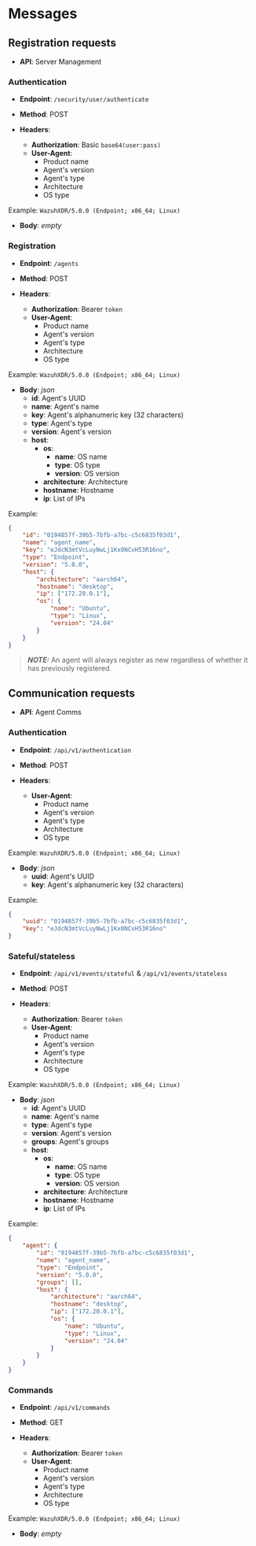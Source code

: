 # Messages

## Registration requests

- **API**: Server Management

### Authentication

- **Endpoint**: `/security/user/authenticate`

- **Method**: POST

- **Headers**:
  - **Authorization**: Basic `base64(user:pass)`
  - **User-Agent**:
    - Product name
    - Agent's version
    - Agent's type
    - Architecture
    - OS type

Example: `WazuhXDR/5.0.0 (Endpoint; x86_64; Linux)`

- **Body**: _empty_

### Registration

- **Endpoint**: `/agents`

- **Method**: POST

- **Headers**:
  - **Authorization**: Bearer `token`
  - **User-Agent**:
    - Product name
    - Agent's version
    - Agent's type
    - Architecture
    - OS type

Example: `WazuhXDR/5.0.0 (Endpoint; x86_64; Linux)`

- **Body**: _json_
  - **id**: Agent's UUID
  - **name**: Agent's name
  - **key**: Agent's alphanumeric key (32 characters)
  - **type**: Agent's type
  - **version**: Agent's version
  - **host**:
    - **os**:
      - **name**: OS name
      - **type**: OS type
      - **version**: OS version
    - **architecture**: Architecture
    - **hostname**: Hostname
    - **ip**: List of IPs

Example:

```json
{
    "id": "0194857f-39b5-7bfb-a7bc-c5c6835f03d1",
    "name": "agent_name",
    "key": "eJdcN3mtVcLuyNwLj1Kx0NCvH53R16no",
    "type": "Endpoint",
    "version": "5.0.0",
    "host": {
        "architecture": "aarch64",
        "hostname": "desktop",
        "ip": ["172.20.0.1"],
        "os": {
            "name": "Ubuntu",
            "type": "Linux",
            "version": "24.04"
        }
    }
}
```

> **_NOTE:_** An agent will always register as new regardless of whether it has previously registered.

## Communication requests

- **API**: Agent Comms

### Authentication

- **Endpoint**: `/api/v1/authentication`

- **Method**: POST

- **Headers**:
  - **User-Agent**:
    - Product name
    - Agent's version
    - Agent's type
    - Architecture
    - OS type

Example: `WazuhXDR/5.0.0 (Endpoint; x86_64; Linux)`

- **Body**: _json_
  - **uuid**: Agent's UUID
  - **key**: Agent's alphanumeric key (32 characters)

Example:

```json
{
    "uuid": "0194857f-39b5-7bfb-a7bc-c5c6835f03d1",
    "key": "eJdcN3mtVcLuyNwLj1Kx0NCvH53R16no"
}
```

### Sateful/stateless

- **Endpoint**: `/api/v1/events/stateful` & `/api/v1/events/stateless`

- **Method**: POST

- **Headers**:
  - **Authorization**: Bearer `token`
  - **User-Agent**:
    - Product name
    - Agent's version
    - Agent's type
    - Architecture
    - OS type

Example: `WazuhXDR/5.0.0 (Endpoint; x86_64; Linux)`

- **Body**: _json_
  - **id**: Agent's UUID
  - **name**: Agent's name
  - **type**: Agent's type
  - **version**: Agent's version
  - **groups**: Agent's groups
  - **host**:
    - **os**:
      - **name**: OS name
      - **type**: OS type
      - **version**: OS version
    - **architecture**: Architecture
    - **hostname**: Hostname
    - **ip**: List of IPs

Example:

```json
{
    "agent": {
        "id": "0194857f-39b5-7bfb-a7bc-c5c6835f03d1",
        "name": "agent_name",
        "type": "Endpoint",
        "version": "5.0.0",
        "groups": [],
        "host": {
            "architecture": "aarch64",
            "hostname": "desktop",
            "ip": ["172.20.0.1"],
            "os": {
                "name": "Ubuntu",
                "type": "Linux",
                "version": "24.04"
            }
        }
    }
}
```

### Commands

- **Endpoint**: `/api/v1/commands`

- **Method**: GET

- **Headers**:
  - **Authorization**: Bearer `token`
  - **User-Agent**:
    - Product name
    - Agent's version
    - Agent's type
    - Architecture
    - OS type

Example: `WazuhXDR/5.0.0 (Endpoint; x86_64; Linux)`

- **Body**: _empty_
